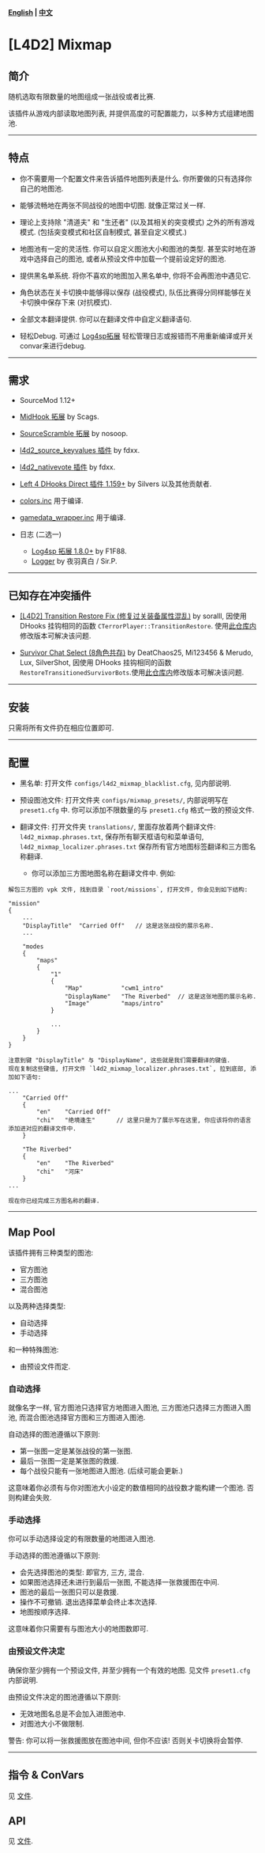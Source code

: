 **[English](./README.md) | [中文](./README-cn.md)**

# [L4D2] Mixmap

## 简介

随机选取有限数量的地图组成一张战役或者比赛.

该插件从游戏内部读取地图列表, 并提供高度的可配置能力，以多种方式组建地图池.

<hr>

## 特点

- 你不需要用一个配置文件来告诉插件地图列表是什么. 你所要做的只有选择你自己的地图池.

- 能够流畅地在两张不同战役的地图中切图. 就像正常过关一样.

- 理论上支持除 "清道夫" 和 "生还者" (以及其相关的突变模式) 之外的所有游戏模式. (包括突变模式和社区自制模式, 甚至自定义模式.)

- 地图池有一定的灵活性. 你可以自定义图池大小和图池的类型. 甚至实时地在游戏中选择自己的图池, 或者从预设文件中加载一个提前设定好的图池.

- 提供黑名单系统. 将你不喜欢的地图加入黑名单中, 你将不会再图池中遇见它.

- 角色状态在关卡切换中能够得以保存 (战役模式), 队伍比赛得分同样能够在关卡切换中保存下来 (对抗模式).

- 全部文本翻译提供. 你可以在翻译文件中自定义翻译语句.

- 轻松Debug. 可通过 [Log4sp拓展](https://github.com/F1F88/sm-ext-log4sp) 轻松管理日志或报错而不用重新编译或开关convar来进行debug.

<hr>

## 需求

- SourceMod 1.12+
- [MidHook 拓展](https://github.com/Scags/SM-MidHooks) by Scags.
- [SourceScramble 拓展](https://github.com/nosoop/SMExt-SourceScramble) by nosoop.
- [l4d2_source_keyvalues 插件](https://github.com/fdxx/l4d2_source_keyvalues) by fdxx.
- [l4d2_nativevote 插件](https://github.com/fdxx/l4d2_nativevote) by fdxx.
- [Left 4 DHooks Direct 插件 1.159+](https://forums.alliedmods.net/showthread.php?t=321696) by Silvers 以及其他贡献者.
- [colors.inc](https://github.com/SirPlease/L4D2-Competitive-Rework/blob/master/addons/sourcemod/scripting/include/colors.inc) 用于编译.
- [gamedata_wrapper.inc](https://github.com/blueblur0730/modified-plugins/blob/main/include/gamedata_wrapper.inc) 用于编译.

- 日志 (二选一)
  - [Log4sp 拓展 1.8.0+](https://github.com/F1F88/sm-ext-log4sp) by F1F88.
  - [Logger](https://github.com/PencilMario/L4D2-Not0721Here-CoopSvPlugins) by 夜羽真白 / Sir.P.
  
<hr>

## 已知存在冲突插件

- [[L4D2] Transition Restore Fix (修复过关装备属性混乱)](https://forums.alliedmods.net/showthread.php?t=336287) by soralll, 因使用 DHooks 挂钩相同的函数 `CTerrorPlayer::TransitionRestore`. 使用[此仓库内](https://github.com/blueblur0730/modified-plugins/tree/main/source/transition_restore_fix)修改版本可解决该问题.

- [Survivor Chat Select (8角色共存)](https://forums.alliedmods.net/showthread.php?p=2607394) by DeatChaos25, Mi123456 & Merudo, Lux, SilverShot, 因使用 DHooks 挂钩相同的函数 `RestoreTransitionedSurvivorBots`.使用[此仓库内](https://github.com/blueblur0730/modified-plugins/tree/main/source/survivor_chat_select)修改版本可解决该问题.

<hr>

## 安装

只需将所有文件扔在相应位置即可.

<hr>

## 配置

- 黑名单: 打开文件 `configs/l4d2_mixmap_blacklist.cfg`, 见内部说明.

- 预设图池文件: 打开文件夹 `configs/mixmap_presets/`, 内部说明写在 `preset1.cfg` 中. 你可以添加不限数量的与 `preset1.cfg` 格式一致的预设文件.

- 翻译文件: 打开文件夹 `translations/`, 里面存放着两个翻译文件: `l4d2_mixmap.phrases.txt`, 保存所有聊天框语句和菜单语句, `l4d2_mixmap_localizer.phrases.txt` 保存所有官方地图标签翻译和三方图名称翻译.  
  - 你可以添加三方图地图名称在翻译文件中. 例如:

```
解包三方图的 vpk 文件, 找到目录 `root/missions`, 打开文件, 你会见到如下结构:

"mission"
{
    ...
    "DisplayTitle"	"Carried Off"   // 这是这张战役的展示名称.
    ...

    "modes
    {
        "maps"
        {
            "1"
            {
                "Map"           "cwm1_intro"
                "DisplayName"   "The Riverbed"  // 这是这张地图的展示名称.
                "Image"         "maps/intro"
            }

            ...
        }
    }
}

注意到键 "DisplayTitle" 与 "DisplayName", 这些就是我们需要翻译的键值.
现在复制这些键值, 打开文件 `l4d2_mixmap_localizer.phrases.txt`, 拉到底部, 添加如下语句:

...
    "Carried Off"
    {
        "en"    "Carried Off"
        "chi"   "绝境逢生"      // 这里只是为了展示写在这里, 你应该将你的语言添加进对应的翻译文件中.
    }

    "The Riverbed"
    {
        "en"    "The Riverbed"
        "chi"   "河床"
    }
...

现在你已经完成三方图名称的翻译.
```

<hr>

## Map Pool

该插件拥有三种类型的图池: 

- 官方图池
- 三方图池
- 混合图池

以及两种选择类型:

- 自动选择
- 手动选择

和一种特殊图池:

- 由预设文件而定.

### 自动选择

就像名字一样, 官方图池只选择官方地图进入图池, 三方图池只选择三方图进入图池, 而混合图池选择官方图和三方图进入图池.

自动选择的图池遵循以下原则:

- 第一张图一定是某张战役的第一张图.
- 最后一张图一定是某张图的救援.
- 每个战役只能有一张地图进入图池. (后续可能会更新.)

这意味着你必须有与你对图池大小设定的数值相同的战役数才能构建一个图池. 否则构建会失败.

### 手动选择

你可以手动选择设定的有限数量的地图进入图池.

手动选择的图池遵循以下原则:

- 会先选择图池的类型: 即官方, 三方, 混合.
- 如果图池选择还未进行到最后一张图, 不能选择一张救援图在中间.
- 图池的最后一张图只可以是救援.
- 操作不可撤销. 退出选择菜单会终止本次选择.
- 地图按顺序选择.

这意味着你只需要有与图池大小的地图数即可.

### 由预设文件决定

确保你至少拥有一个预设文件, 并至少拥有一个有效的地图. 见文件 `preset1.cfg` 内部说明.

由预设文件决定的图池遵循以下原则:

- 无效地图名总是不会加入进图池中.
- 对图池大小不做限制.

警告: 你可以将一张救援图放在图池中间, 但你不应该! 否则关卡切换将会暂停.

<hr>

## 指令 & ConVars

见 [文件](./scripting/l4d2_mixmap/setup.sp).

## API

见 [文件](https://github.com/blueblur0730/modified-plugins/blob/main/include/l4d2_mixmap.inc).